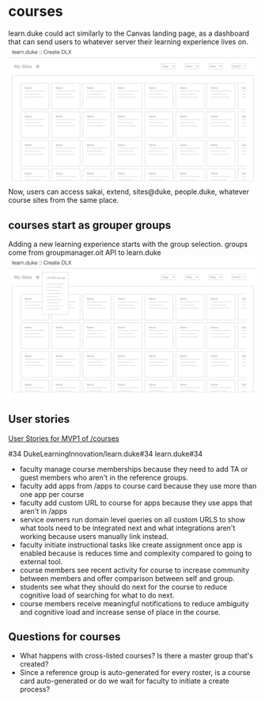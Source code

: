 # courses
learn.duke could act similarly to the Canvas landing page, as a dashboard that can send users to whatever server their learning experience lives on.
![](../_assets/11.png)
Now, users can access sakai, extend, sites@duke, people.duke, whatever course sites from the same place.

## courses start as grouper groups
Adding a new learning experience starts with the group selection. groups come from groupmanager.oit API to learn.duke
![](../_assets/13.png)



## User stories
[User Stories for MVP1 of /courses](https://github.com/DukeLearningInnovation/learn.duke/issues?q=is%3Aopen+is%3Aissue+project%3ADukeLearningInnovation%2Flearn.duke%2F1+label%3A%22user+story%22+milestone%3AMVP1)

#34
DukeLearningInnovation/learn.duke#34
learn.duke#34

* faculty manage course memberships because they need to add TA or guest members who aren't in the reference groups. 
* faculty add apps from /apps to course card because they use more than one app per course
* faculty add custom URL to course for apps because they use apps that aren't in /apps
* service owners run domain level queries on all custom URLS to show what tools need to be integrated next and what integrations aren't working because users manually link instead.
* faculty initiate instructional tasks like create assignment once app is enabled because is reduces time and complexity compared to going to external tool.
* course members see recent activity for course to increase community between members and offer comparison between self and group.
* students see what they should do next for the course to reduce cognitive load of searching for what to do next.
* course members receive meaningful notifications to reduce ambiguity and cognitive load and increase sense of place in the course.

## Questions for courses
* What happens with cross-listed courses? Is there a master group that's created?
* Since a reference group is auto-generated for every roster, is a course card auto-generated or do we wait for faculty to initiate a create process?


